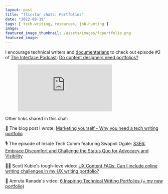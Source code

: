 ```yaml
---
layout: post
title: "flicstar chats: Portfolios"
date: "2022-08-19"
tags: [ tech-writing, resources, job-hunting ]
image: 
featured_image_thumbnail: /assets/images/fcportfolio.png
featured_image: 
---
```


I encourage technical writers and [documentarians](https://www.writethedocs.org/documentarians/) to check out episode #2 of [The Interface Podcast](https://uxcontent.com/the-interface-podcast/): [Do content designers need portfolios?](http://sites.libsyn.com/424061/ep-2-do-content-designers-need-portfolios)

<!-- blank line -->
<figure class="video_container">
  <iframe src="https://www.youtube.com/embed/jQc53HkztM8" frameborder="0" allowfullscreen="true"> </iframe>
</figure>
<!-- blank line -->


Other links shared in this chat:

📃 The blog post I wrote: [Marketing yourself - Why you need a tech writing portfolio](https://flicstar.com/tech-writing-portfolio)

🎙️ The episode of Inside Tech Comm featuring Swapnil Ogale: [S3E6: Embrace Discomfort and Challenge the Status Quo for Advocacy and Visibility](https://www.insidetechcomm.show/1728253/10816190-s3e6-embrace-discomfort-and-challenge-the-status-quo-for-advocacy-and-visibility-with-swapnil-ogale)

💪💜 Scott Kubie's tough-love video: [UX Content FAQs: Can I include online writing challenges in my UX writing portfolio?](https://youtu.be/hOpVlwIuJQU)

🎨 Amruta Ranade's video: [6 Inspiring Technical Writing Portfolios (+ my new portfolio)](https://youtu.be/crePAmhdpww)
